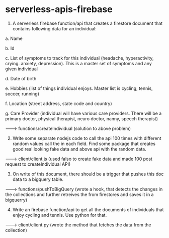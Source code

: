 # serverless-apis-firebase



1. A serverless firebase function/api that creates a firestore document that contains following data for an individual:

  a. Name

  b. Id

  c. List of symptoms to track for this individual (headache, hyperactivity, crying. anxiety, depression). This is a master set of symptoms and any given      individual

  d. Date of birth

  e. Hobbies (list of things individual enjoys. Master list is cycling, tennis, soccer, running)

  f. Location (street address, state code and country) 
  
  g. Care Provider (individual will have various care providers. There will be a primary doctor, physical therapist, neuro doctor, nanny, speech     therapist) 
  
---> functions/createIndividual (solution to above problem)


2. Write some separate nodejs code to call the api 100 times with different random values call the in each field. Find some package that creates good real looking fake data and above api with the random data.

---> client/client.js (used falso to create fake data and made 100 post request to createIndividual API)


3. On write of this document, there should be a trigger that pushes this doc data to a bigquery table. 

---> functions/pushToBigQuery (wrote a hook, that detects the changes in the collections and further retreives the from firestores and saves it in a bigquerry)


4. Write an firebase function/api to get all the documents of individuals that enjoy cycling and tennis. Use python for that.

---> client/client.py (wrote the method that fetches the data from the collection)


